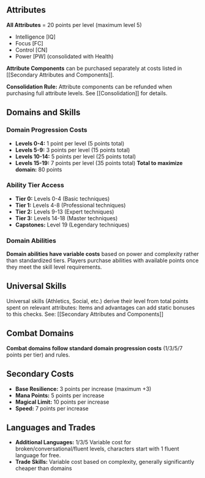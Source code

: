 ## Attributes

**All Attributes** = 20 points per level (maximum level 5)

- Intelligence [IQ]
- Focus [FC]
- Control [CN]
- Power [PW] (consolidated with Health)

**Attribute Components** can be purchased separately at costs listed in [[Secondary Attributes and Components]].

**Consolidation Rule:** Attribute components can be refunded when purchasing full attribute levels. See [[Consolidation]] for details.

## Domains and Skills

### Domain Progression Costs

- **Levels 0-4:** 1 point per level (5 points total)
- **Levels 5-9:** 3 points per level (15 points total)
- **Levels 10-14:** 5 points per level (25 points total)
- **Levels 15-19:** 7 points per level (35 points total)
**Total to maximize domain:** 80 points

### Ability Tier Access

- **Tier 0:** Levels 0-4 (Basic techniques)
- **Tier 1:** Levels 4-8 (Professional techniques)
- **Tier 2:** Levels 9-13 (Expert techniques)
- **Tier 3:** Levels 14-18 (Master techniques)
- **Capstones:** Level 19 (Legendary techniques)

### Domain Abilities

**Domain abilities have variable costs** based on power and complexity rather than standardized tiers. Players purchase abilities with available points once they meet the skill level requirements.

## Universal Skills

Universal skills (Athletics, Social, etc.) derive their level from total points spent on relevant attributes: Items and advantages can add static bonuses to this checks. See: [[Secondary Attributes and Components]] 

## Combat Domains

**Combat domains follow standard domain progression costs** (1/3/5/7 points per tier) and rules.
## Secondary Costs

- **Base Resilience:** 3 points per increase (maximum +3)
- **Mana Points:** 5 points per increase
- **Magical Limit:** 10 points per increase
- **Speed:** 7 points per increase

## Languages and Trades

- **Additional Languages:** 1/3/5 Variable cost for broken/conversational/fluent levels, characters start with 1 fluent language for free.
- **Trade Skills:** Variable cost based on complexity, generally significantly cheaper than domains
